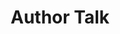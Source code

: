 ---
category: author-talk
datetime: 2021-12-06T14:00:00Z

title: Author Talk
speaker: Speaker 講演者
affiliation: Affiliation 所属
details: Details
---